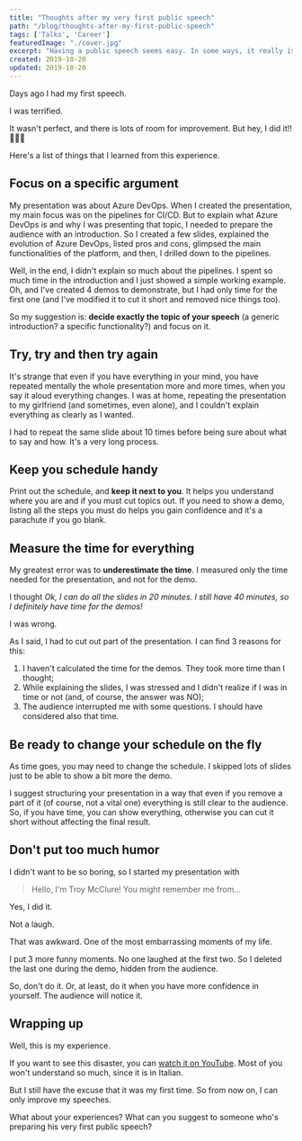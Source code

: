 ```yaml
---
title: "Thoughts after my very first public speech"
path: "/blog/thoughts-after-my-first-public-speech"
tags: ['Talks', 'Career']
featuredImage: "./cover.jpg"
excerpt: "Having a public speech seems easy. In some ways, it really is. But the first time can be hard. Here's my thought after my first experience in public speaking."
created: 2019-10-20
updated: 2019-10-20
---
```


Days ago I had my first speech.

I was terrified.

It wasn't perfect, and there is lots of room for improvement. But hey, I did it!! 🎉🎉🎉

Here's a list of things that I learned from this experience.

## Focus on a specific argument

My presentation was about Azure DevOps. 
When I created the presentation, my main focus was on the pipelines for CI/CD. But to explain what Azure DevOps is and why I was presenting that topic, I needed to prepare the audience with an introduction.
So I created a few slides, explained the evolution of Azure DevOps, listed pros and cons, glimpsed the main functionalities of the platform, and then, I drilled down to the pipelines. 

Well, in the end, I didn't explain so much about the pipelines. I spent so much time in the introduction and I just showed a simple working example. Oh, and I've created 4 demos to demonstrate, but I had only time for the first one (and I've modified it to cut it short and removed nice things too).

So my suggestion is: __decide exactly the topic of your speech__ (a generic introduction? a specific functionality?) and focus on it.

## Try, try and then try again

It's strange that even if you have everything in your mind, you have repeated mentally the whole presentation more and more times, when you say it aloud everything changes. I was at home, repeating the presentation to my girlfriend (and sometimes, even alone), and I couldn't explain everything as clearly as I wanted. 

I had to repeat the same slide about 10 times before being sure about what to say and how. It's a very long process.

## Keep you schedule handy

Print out the schedule, and __keep it next to you__. It helps you understand where you are and if you must cut topics out.
If you need to show a demo, listing all the steps you must do helps you gain confidence and it's a parachute if you go blank.

## Measure the time for everything

My greatest error was to __underestimate the time__. 
I measured only the time needed for the presentation, and not for the demo. 

I thought *Ok, I can do all the slides in 20 minutes. I still have 40 minutes, so I definitely have time for the demos!*

I was wrong.

As I said, I had to cut out part of the presentation. I can find 3 reasons for this:

1. I haven't calculated the time for the demos. They took more time than I thought;
2. While explaining the slides, I was stressed and I didn't realize if I was in time or not (and, of course, the answer was NO);
3. The audience interrupted me with some questions. I should have considered also that time.  

## Be ready to change your schedule on the fly

As time goes, you may need to change the schedule. I skipped lots of slides just to be able to show a bit more the demo.

I suggest structuring your presentation in a way that even if you remove a part of it (of course, not a vital one) everything is still clear to the audience. So, if you have time, you can show everything, otherwise you can cut it short without affecting the final result.

## Don't put too much humor

I didn't want to be so boring, so I started my presentation with

> Hello, I'm Troy McClure! You might remember me from...

Yes, I did it.

Not a laugh.

That was awkward. One of the most embarrassing moments of my life.

I put 3 more funny moments. No one laughed at the first two. So I deleted the last one during the demo, hidden from the audience.

So, don't do it. Or, at least, do it when you have more confidence in yourself. The audience will notice it.

## Wrapping up

Well, this is my experience. 

If you want to see this disaster, you can [watch it on YouTube](https://youtu.be/hSCwzEm4M1A "My presentation on YouTube"). Most of you won't understand so much, since it is in Italian.

But I still have the excuse that it was my first time. So from now on, I can only improve my speeches.

What about your experiences? What can you suggest to someone who's preparing his very first public speech?
